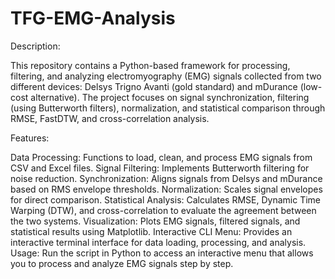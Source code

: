 # TFG-EMG-Analysis
Description:

This repository contains a Python-based framework for processing, filtering, and analyzing electromyography (EMG) signals collected from two different devices: Delsys Trigno Avanti (gold standard) and mDurance (low-cost alternative). The project focuses on signal synchronization, filtering (using Butterworth filters), normalization, and statistical comparison through RMSE, FastDTW, and cross-correlation analysis.

Features:

Data Processing: Functions to load, clean, and process EMG signals from CSV and Excel files.
Signal Filtering: Implements Butterworth filtering for noise reduction.
Synchronization: Aligns signals from Delsys and mDurance based on RMS envelope thresholds.
Normalization: Scales signal envelopes for direct comparison.
Statistical Analysis: Calculates RMSE, Dynamic Time Warping (DTW), and cross-correlation to evaluate the agreement between the two systems.
Visualization: Plots EMG signals, filtered signals, and statistical results using Matplotlib.
Interactive CLI Menu: Provides an interactive terminal interface for data loading, processing, and analysis.
Usage:
Run the script in Python to access an interactive menu that allows you to process and analyze EMG signals step by step.
